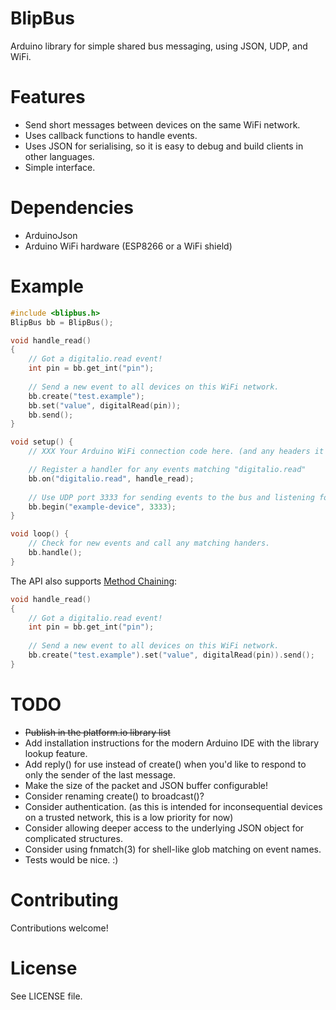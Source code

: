 BlipBus
==
Arduino library for simple shared bus messaging, using JSON, UDP, and WiFi.

Features
==
* Send short messages between devices on the same WiFi network.
* Uses callback functions to handle events.
* Uses JSON for serialising, so it is easy to debug and build clients in other languages.
* Simple interface.

Dependencies
==
* ArduinoJson
* Arduino WiFi hardware (ESP8266 or a WiFi shield)

Example
==
```cpp
#include <blipbus.h>
BlipBus bb = BlipBus();

void handle_read()
{
    // Got a digitalio.read event!
    int pin = bb.get_int("pin");
    
    // Send a new event to all devices on this WiFi network.
    bb.create("test.example");
    bb.set("value", digitalRead(pin));
    bb.send();
}

void setup() {
    // XXX Your Arduino WiFi connection code here. (and any headers it needs above)

    // Register a handler for any events matching "digitalio.read"
    bb.on("digitalio.read", handle_read);
    
    // Use UDP port 3333 for sending events to the bus and listening for events.
    bb.begin("example-device", 3333);
}

void loop() {
    // Check for new events and call any matching handers.
    bb.handle();
}
```

The API also supports [Method Chaining](https://en.wikipedia.org/wiki/Method_chaining):

```cpp
void handle_read()
{
    // Got a digitalio.read event!
    int pin = bb.get_int("pin");
    
    // Send a new event to all devices on this WiFi network.
    bb.create("test.example").set("value", digitalRead(pin)).send();
}
```

TODO
==
* ~~Publish in the platform.io library list~~
* Add installation instructions for the modern Arduino IDE with the library lookup feature.
* Add reply() for use instead of create() when you'd like to respond to only the sender of the last message.
* Make the size of the packet and JSON buffer configurable!
* Consider renaming create() to broadcast()?
* Consider authentication. (as this is intended for inconsequential devices on a trusted network, this is a low priority for now)
* Consider allowing deeper access to the underlying JSON object for complicated structures.
* Consider using fnmatch(3) for shell-like glob matching on event names.
* Tests would be nice. :)

Contributing
==
Contributions welcome!

License
==
See LICENSE file.
